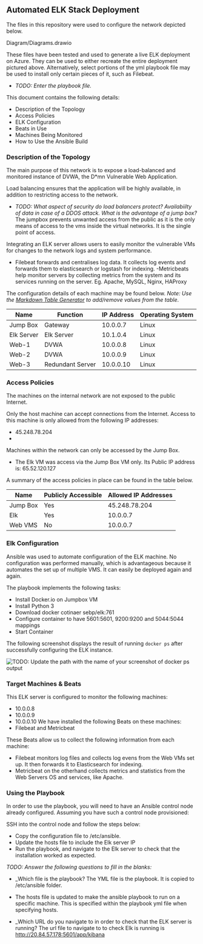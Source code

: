 ## Automated ELK Stack Deployment

The files in this repository were used to configure the network depicted below.


Diagram/Diagrams.drawio

These files have been tested and used to generate a live ELK deployment on Azure. They can be used to either recreate the entire deployment pictured above. Alternatively, select portions of the yml playbook file may be used to install only certain pieces of it, such as Filebeat.

  - _TODO: Enter the playbook file._

This document contains the following details:
- Description of the Topology
- Access Policies
- ELK Configuration
- Beats in Use
- Machines Being Monitored
- How to Use the Ansible Build


### Description of the Topology

The main purpose of this network is to expose a load-balanced and monitored instance of DVWA, the D*mn Vulnerable Web Application.

Load balancing ensures that the application will be highly available, in addition to restricting access to the network.
- _TODO: What aspect of security do load balancers protect? Availabiilty of data in case of a DDOS attack.  What is the advantage of a jump box?_ The jumpbox prevents unwanted access from the public as it is the only means of access to the vms inside the virtual networks. It is the single point of access.

Integrating an ELK server allows users to easily monitor the vulnerable VMs for changes to the network logs and system performance.
- Filebeat forwards and centralises log data. It collects log events and forwards them to elasticsearch or logstash for indexing.
-Metricbeats help monitor servers by collecting metrics from the system and its services running on the server. Eg. Apache, MySQL, Nginx, HAProxy

The configuration details of each machine may be found below.
_Note: Use the [Markdown Table Generator](http://www.tablesgenerator.com/markdown_tables) to add/remove values from the table_.

| Name       	| Function         	| IP Address 	  | Operating System 	|
|------------	|------------------	|------------	  |------------------	|
| Jump Box   	| Gateway          	| 10.0.0.7      | Linux            	|
| Elk Server 	| Elk Server       	| 10.1.0.4   	  | Linux            	|
| Web-1      	| DVWA             	| 10.0.0.8   	  | Linux            	|
| Web-2      	| DVWA             	| 10.0.0.9   	  | Linux            	|
| Web-3      	| Redundant Server 	| 10.0.0.10   	| Linux            	|

### Access Policies

The machines on the internal network are not exposed to the public Internet. 

Only the host machine can accept connections from the Internet. Access to this machine is only allowed from the following IP addresses: 
- 45.248.78.204
- 

Machines within the network can only be accessed by the Jump Box.
- The Elk VM was access via the Jump Box VM only. Its Public IP address is: 65.52.120.127 

A summary of the access policies in place can be found in the table below.

| Name     | Publicly Accessible | Allowed IP Addresses |
|----------|---------------------|----------------------|
| Jump Box | Yes                 | 45.248.78.204        |
| Elk      | Yes                 | 10.0.0.7             |
| Web VMS  | No                  | 10.0.0.7       |

### Elk Configuration

Ansible was used to automate configuration of the ELK machine. No configuration was performed manually, which is advantageous because it automates the set up of multiple VMS. It can easily be deployed again and again. 


The playbook implements the following tasks:

- Install Docker.io on Jumpbox VM
- Install Python 3
- Download docker cotinaer sebp/elk:761
- Configure container to have 5601:5601, 9200:9200 and 5044:5044 mappings
- Start Container

The following screenshot displays the result of running `docker ps` after successfully configuring the ELK instance.




![TODO: Update the path with the name of your screenshot of docker ps output](Images/docker_ps_output.png)

### Target Machines & Beats
This ELK server is configured to monitor the following machines:
- 10.0.0.8
- 10.0.0.9
- 10.0.0.10
We have installed the following Beats on these machines:
- Filebeat and Metricbeat

These Beats allow us to collect the following information from each machine:
- Filebeat monitors log files and collects log evens from the Web VMs set up. It then forwards it to Elasticsearch for indexing.
- Metricbeat on the otherhand collects metrics and statistics from the Web Servers OS and services, like Apache.
### Using the Playbook
In order to use the playbook, you will need to have an Ansible control node already configured. Assuming you have such a control node provisioned: 

SSH into the control node and follow the steps below:
- Copy the configuration file to /etc/ansible.
- Update the hosts file to include the Elk server IP
- Run the playbook, and navigate to the Elk server to check that the installation worked as expected.

_TODO: Answer the following questions to fill in the blanks:_
- _Which file is the playbook? The YML file is the playbook. It is copied to /etc/ansible folder.
- The hosts file is updated to make the ansible playbook to run on a specific machine. This is specified within the playbook yml file when specifying hosts.

- _Which URL do you navigate to in order to check that the ELK server is running? The url file to navigate to to check Elk is running is http://20.84.57.178:5601/app/kibana
